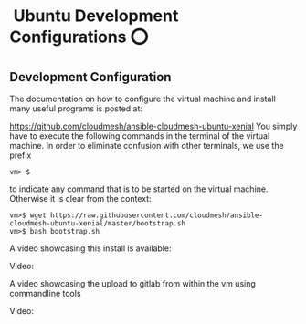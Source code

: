  Ubuntu Development Configurations :o:
======================================

Development Configuration
-------------------------

The documentation on how to configure the virtual machine and install
many useful programs is posted at:

<https://github.com/cloudmesh/ansible-cloudmesh-ubuntu-xenial>
You simply have to execute the following commands in the terminal of the
virtual machine. In order to eliminate confusion with other terminals,
we use the prefix

    vm> $ 

to indicate any command that is to be started on the virtual machine.
Otherwise it is clear from the context:

    vm>$ wget https://raw.githubusercontent.com/cloudmesh/ansible-cloudmesh-ubuntu-xenial/master/bootstrap.sh
    vm>$ bash bootstrap.sh

A video showcasing this install is available:

Video:

A video showcasing the upload to gitlab from within the vm using
commandline tools

Video:
